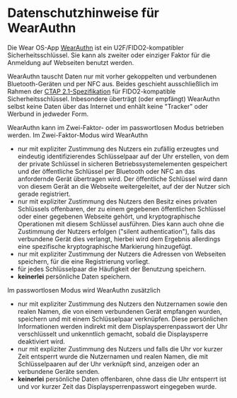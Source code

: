 # Datenschutzhinweise für WearAuthn

Die Wear OS-App [WearAuthn](https://play.google.com/store/apps/details?id=me.henneke.wearauthn.authenticator) ist ein U2F/FIDO2-kompatibler Sicherheitsschlüssel. Sie kann als zweiter oder einziger Faktor für die Anmeldung auf Webseiten benutzt werden.

WearAuthn tauscht Daten nur mit vorher gekoppelten und verbundenen Bluetooth-Geräten und per NFC aus. Beides geschieht ausschließlich im Rahmen der [CTAP 2.1-Spezifikation](https://fidoalliance.org/specs/fido2/fido-client-to-authenticator-protocol-v2.1-rd-20191217.html) für FIDO2-kompatible Sicherheitsschlüssel. Inbesondere überträgt (oder empfängt) WearAuthn selbst keine Daten über das Internet und enhält keine "Tracker" oder Werbund in jedweder Form.

WearAuthn kann im Zwei-Faktor- oder im passwortlosen Modus betrieben werden. Im Zwei-Faktor-Modus wird WearAuthn

* nur mit expliziter Zustimmung des Nutzers ein zufällig erzeugtes und eindeutig identifizierendes Schlüsselpaar auf der Uhr erstellen, von dem der private Schlüssel in sicheren Betriebssystemelementen gespeichert und der öffentliche Schlüssel per Bluetooth oder NFC an das anfordernde Gerät übertragen wird. Der öffentliche Schlüssel wird dann von diesem Gerät an die Webseite weitergeleitet, auf der der Nutzer sich gerade registriert.
* nur mit expliziter Zustimmung des Nutzers den Besitz eines privaten Schlüssels offenbaren, der zu einem gegebenen öffentlichen Schlüssel oder einer gegebenen Webseite gehört, und kryptographische Operationen mit diesem Schlüssel ausführen. Dies kann auch ohne die Zustimmung der Nutzers erfolgen ("silent authentication"), falls das verbundene Gerät dies verlangt, hierbei wird dem Ergebnis allerdings eine spezifische kryptographische Markierung hinzugefügt.
* nur mit expliziter Zustimmung der Nutzers die Adressen von Webseiten speichern, für die eine Registrierung vorliegt.
* für jedes Schlüsselpaar die Häufigkeit der Benutzung speichern.
* **keinerlei** persönliche Daten speichern.

Im passwortlosen Modus wird WearAuthn zusätzlich

* nur mit expliziter Zustimmung des Nutzers den Nutzernamen sowie den realen Namen, die von einem verbundenen Gerät empfangen wurden, speichern und mit einem Schlüsselpaar verknüpfen. Diese persönlichen Informationen werden indirekt mit dem Displaysperrenpasswort der Uhr verschlüsselt und unkenntlich gemacht, sobald die Displaysperre deaktiviert wird.
* nur mit expliziter Zustimmung des Nutzers und falls die Uhr vor kurzer Zeit entsperrt wurde die Nutzernamen und realen Namen, die mit Schlüsselpaaren auf der Uhr verknüpft sind, anzeigen oder an verbundene Geräte senden.
* **keinerlei** persönliche Daten offenbaren, ohne dass die Uhr entsperrt ist und vor kurzer Zeit das Displaysperrenpasswort eingegeben wurde.
